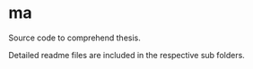 # ma
Source code to comprehend thesis.

Detailed readme files are included in the respective sub folders.
